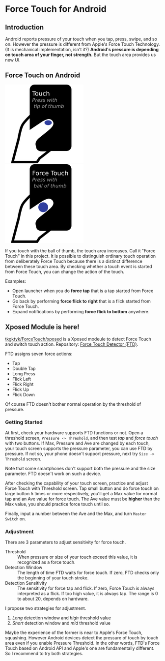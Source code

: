 # Force Touch for Android

## Introduction
Android reports pressure of your touch when you tap, press, swipe, and so on.
However the pressure is different from Apple's Force Touch Technology. (It is mechanical implementation, isn't it?)
**Android's pressure is depending on touch area of your finger, not strength.**
But the touch area provides us new UI.

## Force Touch on Android
![touch2](art/touch2.png)
![touch3](art/touch3.png)

If you touch with the ball of thumb, the touch area increases.
Call it "Force Touch" in this project.
It is possible to distinguish ordinary touch operation from deliberately Force Touch because there is a distinct difference between these touch area.
By checking whether a touch event is started from Force Touch, you can change the action of the touch.

Examples:

*  Open launcher when you do **force tap** that is a tap started from Force Touch.
*  Go back by performing **force flick to right** that is a flick started from Force Touch.
*  Expand notifications by performing **force flick to bottom** anywhere.

## Xposed Module is here!
[tkgktyk/ForceTouch/xposed](xposed) is a Xposed modeule to detect Force Touch and switch touch action.
Repository: [Force Touch Detector (FTD)](http://repo.xposed.info/module/jp.tkgktyk.xposed.forcetouchdetector).

FTD assigns seven force actions:

*  Tap
*  Double Tap
*  Long Press
*  Flick Left
*  Flick Right
*  Flick Up
*  Flick Down

Of course FTD doesn't bother normal operation by the threshold of pressure.

### Getting Started
At first, check your hardware supports FTD functions or not.
Open a threshold screen, `Pressure -> Threshold`, and then test *tap* and *force touch* with two buttons.
If Max, Pressure and Ave are changed by each touch, your touch screen supports the pressure parameter, you can use FTD by pressure.
If not so, your phone doesn't support pressure, next try `Size -> Threshold` screen.

Note that some smartphones don't support both the pressure and the size parameter.
FTD doesn't work on such a device.

After checking the capability of your touch screen, practice and adjust Force Touch with Threshold screen.
Tap small button and do force touch on large button 5 times or more respectively, you'll get a Max value for normal tap and an Ave value for force touch.
The Ave value must be **higher** than the Max value, you should practice force touch until so.

Finally, input a number between the Ave and the Max, and turn `Master Switch` on.

### Adjustment
There are 3 parameters to adjust sensitivity for force touch.

<dl>
  <dt>Threshold</dt>
    <dd>When pressure or size of your touch exceed this value, it is recognized as a force touch.</dd>
  <dt>Detection Window</dt>
    <dd>The length of time FTD waits for force touch. If zero, FTD checks only the beginning of your touch stroke.</dd>
  <dt>Detection Sensitivity</dt>
    <dd>The sensitivity for force tap and flick. If zero, Force Touch is always interpreted as a flick. If too high value, it is always tap. The range is 0 to about 20, depends on hardware.</dd>
</dl>

I propose two strategies for adjustment.

1. *Long* detection window and *high* threshold value
1. *Short* detection window and *mid* threshold value

Maybe the experience of the former is near to Apple's Force Touch, squashing.
However Android devices detect the pressure of touch by touch area even if you enable Pressure Threshold.
In the other words, FTD's Force Touch based on Android API and Apple's one are fundamentally different.
So I recommend to try both strategies.
